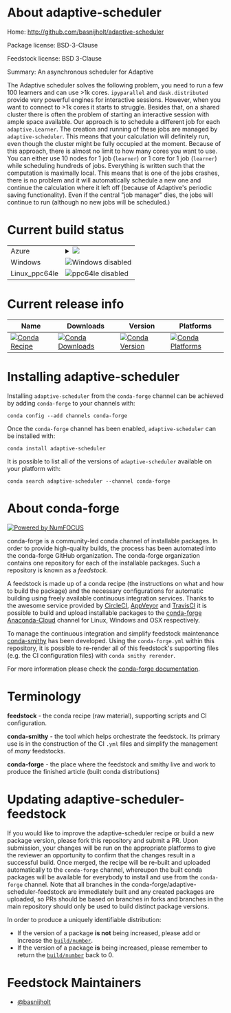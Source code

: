 About adaptive-scheduler
========================

Home: http://github.com/basnijholt/adaptive-scheduler

Package license: BSD-3-Clause

Feedstock license: BSD 3-Clause

Summary: An asynchronous scheduler for Adaptive

The Adaptive scheduler solves the following problem, you need to run a few 100
learners and can use >1k cores. `ipyparallel` and `dask.distributed` provide
very powerful engines for interactive sessions. However, when you want to
connect to >1k cores it starts to struggle. Besides that, on a shared cluster
there is often the problem of starting an interactive session with ample space
available. Our approach is to schedule a different job for each `
adaptive.Learner`. The creation and running of these jobs are managed by `
adaptive-scheduler`. This means that your calculation will definitely run, even
though the cluster might be fully occupied at the moment. Because of this
approach, there is almost no limit to how many cores you want to use. You can
either use 10 nodes for 1 job (`learner`) or 1 core for 1 job (`learner`) while
scheduling hundreds of jobs. Everything is written such that the computation is
maximally local. This means that is one of the jobs crashes, there is no
problem and it will automatically schedule a new one and continue the
calculation where it left off (because of Adaptive's periodic saving
functionality). Even if the central "job manager" dies, the jobs will continue
to run (although no new jobs will be scheduled.)


Current build status
====================


<table>
    
  <tr>
    <td>Azure</td>
    <td>
      <details>
        <summary>
          <a href="https://dev.azure.com/conda-forge/feedstock-builds/_build/latest?definitionId=6688&branchName=master">
            <img src="https://dev.azure.com/conda-forge/feedstock-builds/_apis/build/status/adaptive-scheduler-feedstock?branchName=master">
          </a>
        </summary>
        <table>
          <thead><tr><th>Variant</th><th>Status</th></tr></thead>
          <tbody><tr>
              <td>linux_python3.7.____cpython</td>
              <td>
                <a href="https://dev.azure.com/conda-forge/feedstock-builds/_build/latest?definitionId=6688&branchName=master">
                  <img src="https://dev.azure.com/conda-forge/feedstock-builds/_apis/build/status/adaptive-scheduler-feedstock?branchName=master&jobName=linux&configuration=linux_python3.7.____cpython" alt="variant">
                </a>
              </td>
            </tr><tr>
              <td>linux_python3.8.____cpython</td>
              <td>
                <a href="https://dev.azure.com/conda-forge/feedstock-builds/_build/latest?definitionId=6688&branchName=master">
                  <img src="https://dev.azure.com/conda-forge/feedstock-builds/_apis/build/status/adaptive-scheduler-feedstock?branchName=master&jobName=linux&configuration=linux_python3.8.____cpython" alt="variant">
                </a>
              </td>
            </tr><tr>
              <td>osx_python3.7.____cpython</td>
              <td>
                <a href="https://dev.azure.com/conda-forge/feedstock-builds/_build/latest?definitionId=6688&branchName=master">
                  <img src="https://dev.azure.com/conda-forge/feedstock-builds/_apis/build/status/adaptive-scheduler-feedstock?branchName=master&jobName=osx&configuration=osx_python3.7.____cpython" alt="variant">
                </a>
              </td>
            </tr><tr>
              <td>osx_python3.8.____cpython</td>
              <td>
                <a href="https://dev.azure.com/conda-forge/feedstock-builds/_build/latest?definitionId=6688&branchName=master">
                  <img src="https://dev.azure.com/conda-forge/feedstock-builds/_apis/build/status/adaptive-scheduler-feedstock?branchName=master&jobName=osx&configuration=osx_python3.8.____cpython" alt="variant">
                </a>
              </td>
            </tr>
          </tbody>
        </table>
      </details>
    </td>
  </tr>
  <tr>
    <td>Windows</td>
    <td>
      <img src="https://img.shields.io/badge/Windows-disabled-lightgrey.svg" alt="Windows disabled">
    </td>
  </tr>
  <tr>
    <td>Linux_ppc64le</td>
    <td>
      <img src="https://img.shields.io/badge/ppc64le-disabled-lightgrey.svg" alt="ppc64le disabled">
    </td>
  </tr>
</table>

Current release info
====================

| Name | Downloads | Version | Platforms |
| --- | --- | --- | --- |
| [![Conda Recipe](https://img.shields.io/badge/recipe-adaptive--scheduler-green.svg)](https://anaconda.org/conda-forge/adaptive-scheduler) | [![Conda Downloads](https://img.shields.io/conda/dn/conda-forge/adaptive-scheduler.svg)](https://anaconda.org/conda-forge/adaptive-scheduler) | [![Conda Version](https://img.shields.io/conda/vn/conda-forge/adaptive-scheduler.svg)](https://anaconda.org/conda-forge/adaptive-scheduler) | [![Conda Platforms](https://img.shields.io/conda/pn/conda-forge/adaptive-scheduler.svg)](https://anaconda.org/conda-forge/adaptive-scheduler) |

Installing adaptive-scheduler
=============================

Installing `adaptive-scheduler` from the `conda-forge` channel can be achieved by adding `conda-forge` to your channels with:

```
conda config --add channels conda-forge
```

Once the `conda-forge` channel has been enabled, `adaptive-scheduler` can be installed with:

```
conda install adaptive-scheduler
```

It is possible to list all of the versions of `adaptive-scheduler` available on your platform with:

```
conda search adaptive-scheduler --channel conda-forge
```


About conda-forge
=================

[![Powered by NumFOCUS](https://img.shields.io/badge/powered%20by-NumFOCUS-orange.svg?style=flat&colorA=E1523D&colorB=007D8A)](http://numfocus.org)

conda-forge is a community-led conda channel of installable packages.
In order to provide high-quality builds, the process has been automated into the
conda-forge GitHub organization. The conda-forge organization contains one repository
for each of the installable packages. Such a repository is known as a *feedstock*.

A feedstock is made up of a conda recipe (the instructions on what and how to build
the package) and the necessary configurations for automatic building using freely
available continuous integration services. Thanks to the awesome service provided by
[CircleCI](https://circleci.com/), [AppVeyor](https://www.appveyor.com/)
and [TravisCI](https://travis-ci.com/) it is possible to build and upload installable
packages to the [conda-forge](https://anaconda.org/conda-forge)
[Anaconda-Cloud](https://anaconda.org/) channel for Linux, Windows and OSX respectively.

To manage the continuous integration and simplify feedstock maintenance
[conda-smithy](https://github.com/conda-forge/conda-smithy) has been developed.
Using the ``conda-forge.yml`` within this repository, it is possible to re-render all of
this feedstock's supporting files (e.g. the CI configuration files) with ``conda smithy rerender``.

For more information please check the [conda-forge documentation](https://conda-forge.org/docs/).

Terminology
===========

**feedstock** - the conda recipe (raw material), supporting scripts and CI configuration.

**conda-smithy** - the tool which helps orchestrate the feedstock.
                   Its primary use is in the construction of the CI ``.yml`` files
                   and simplify the management of *many* feedstocks.

**conda-forge** - the place where the feedstock and smithy live and work to
                  produce the finished article (built conda distributions)


Updating adaptive-scheduler-feedstock
=====================================

If you would like to improve the adaptive-scheduler recipe or build a new
package version, please fork this repository and submit a PR. Upon submission,
your changes will be run on the appropriate platforms to give the reviewer an
opportunity to confirm that the changes result in a successful build. Once
merged, the recipe will be re-built and uploaded automatically to the
`conda-forge` channel, whereupon the built conda packages will be available for
everybody to install and use from the `conda-forge` channel.
Note that all branches in the conda-forge/adaptive-scheduler-feedstock are
immediately built and any created packages are uploaded, so PRs should be based
on branches in forks and branches in the main repository should only be used to
build distinct package versions.

In order to produce a uniquely identifiable distribution:
 * If the version of a package **is not** being increased, please add or increase
   the [``build/number``](https://conda.io/docs/user-guide/tasks/build-packages/define-metadata.html#build-number-and-string).
 * If the version of a package **is** being increased, please remember to return
   the [``build/number``](https://conda.io/docs/user-guide/tasks/build-packages/define-metadata.html#build-number-and-string)
   back to 0.

Feedstock Maintainers
=====================

* [@basnijholt](https://github.com/basnijholt/)


